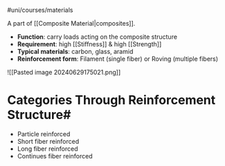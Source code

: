 #uni/courses/materials 

A part of [[Composite Material|composites]]. 

- **Function**: carry loads acting on the composite structure 
- **Requirement**: high [[Stiffness]] & high [[Strength]] 
- **Typical materials**: carbon, glass, aramid 
- **Reinforcement form**: Filament (single fiber) or Roving (multiple fibers)

![[Pasted image 20240629175021.png]]

# Categories Through Reinforcement Structure#

- Particle reinforced 
- Short fiber reinforced 
- Long fiber reinforced 
- Continues fiber reinforced
